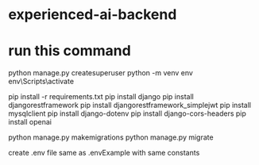 # experienced-ai-backend

# run this command 
python manage.py createsuperuser
python -m venv env
env\Scripts\activate

pip install -r requirements.txt
pip install django
pip install djangorestframework
pip install djangorestframework_simplejwt
pip install mysqlclient
pip install django-dotenv
pip install django-cors-headers
pip install openai

python manage.py makemigrations
python manage.py migrate

create .env file same as .envExample with same constants
